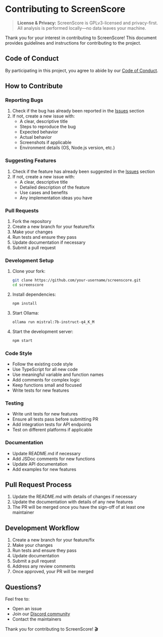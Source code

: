 # Contributing to ScreenScore

> **License & Privacy:** ScreenScore is GPLv3-licensed and privacy-first. All analysis is performed locally—no data leaves your machine.

Thank you for your interest in contributing to ScreenScore! This document provides guidelines and instructions for contributing to the project.

## Code of Conduct

By participating in this project, you agree to abide by our [Code of Conduct](CODE_OF_CONDUCT.md).

## How to Contribute

### Reporting Bugs

1. Check if the bug has already been reported in the [Issues](https://github.com/your-username/screenscore/issues) section
2. If not, create a new issue with:
   - A clear, descriptive title
   - Steps to reproduce the bug
   - Expected behavior
   - Actual behavior
   - Screenshots if applicable
   - Environment details (OS, Node.js version, etc.)

### Suggesting Features

1. Check if the feature has already been suggested in the [Issues](https://github.com/your-username/screenscore/issues) section
2. If not, create a new issue with:
   - A clear, descriptive title
   - Detailed description of the feature
   - Use cases and benefits
   - Any implementation ideas you have

### Pull Requests

1. Fork the repository
2. Create a new branch for your feature/fix
3. Make your changes
4. Run tests and ensure they pass
5. Update documentation if necessary
6. Submit a pull request

### Development Setup

1. Clone your fork:
   ```bash
   git clone https://github.com/your-username/screenscore.git
   cd screenscore
   ```

2. Install dependencies:
   ```bash
   npm install
   ```

3. Start Ollama:
   ```bash
   ollama run mistral:7b-instruct-q4_K_M
   ```

4. Start the development server:
   ```bash
   npm start
   ```

### Code Style

- Follow the existing code style
- Use TypeScript for all new code
- Use meaningful variable and function names
- Add comments for complex logic
- Keep functions small and focused
- Write tests for new features

### Testing

- Write unit tests for new features
- Ensure all tests pass before submitting PR
- Add integration tests for API endpoints
- Test on different platforms if applicable

### Documentation

- Update README.md if necessary
- Add JSDoc comments for new functions
- Update API documentation
- Add examples for new features

## Pull Request Process

1. Update the README.md with details of changes if necessary
2. Update the documentation with details of any new features
3. The PR will be merged once you have the sign-off of at least one maintainer

## Development Workflow

1. Create a new branch for your feature/fix
2. Make your changes
3. Run tests and ensure they pass
4. Update documentation
5. Submit a pull request
6. Address any review comments
7. Once approved, your PR will be merged

## Questions?

Feel free to:
- Open an issue
- Join our [Discord community](https://discord.gg/your-server)
- Contact the maintainers

Thank you for contributing to ScreenScore! 🎬 
